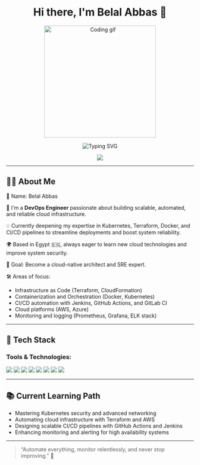 <h1 align="center">Hi there, I'm Belal Abbas 👋</h1>

<p align="center">
  <img src="https://media.giphy.com/media/qgQUggAC3Pfv687qPC/giphy.gif" width="300" alt="Coding gif"/>
</p>

<p align="center">
  <img src="https://readme-typing-svg.herokuapp.com?font=Fira+Code&size=24&color=61DAFB&center=true&vCenter=true&width=450&lines=Hi,+I'm+Belal!;DevOps+Engineer;Automate+All+The+Things!" alt="Typing SVG" />
</p>

<!-- Typing SVG by DenverCoder1 - https://github.com/DenverCoder1/readme-typing-svg -->
<p align="center">
  <a href="https://github.com/DenverCoder1/readme-typing-svg">
    <img src="https://readme-typing-svg.herokuapp.com/?lines=Infrastructure%20as%20Code;CI/CD%20Pipelines;Cloud%20Automation&font=Fira%20Code&center=true&width=440&height=45&color=f75c7e&vCenter=true&size=22">
  </a>
</p> 

---

## 🧑‍💻 About Me
👤 Name: Belal Abbas

🎯 I'm a **DevOps Engineer** passionate about building scalable, automated, and reliable cloud infrastructure.

💡 Currently deepening my expertise in Kubernetes, Terraform, Docker, and CI/CD pipelines to streamline deployments and boost system reliability.

🌍 Based in Egypt 🇪🇬, always eager to learn new cloud technologies and improve system security.

🎯 Goal: Become a cloud-native architect and SRE expert.

🛠️ Areas of focus:
- Infrastructure as Code (Terraform, CloudFormation)  
- Containerization and Orchestration (Docker, Kubernetes)  
- CI/CD automation with Jenkins, GitHub Actions, and GitLab CI  
- Cloud platforms (AWS, Azure)  
- Monitoring and logging (Prometheus, Grafana, ELK stack)  

---

## 🚀 Tech Stack

### Tools & Technologies:
<p>
  <img src="https://img.shields.io/badge/Terraform-7B42BC?logo=terraform&logoColor=white" />
  <img src="https://img.shields.io/badge/Kubernetes-326CE5?logo=kubernetes&logoColor=white" />
  <img src="https://img.shields.io/badge/Docker-2496ED?logo=docker&logoColor=white" />
  <img src="https://img.shields.io/badge/AWS-232F3E?logo=amazonaws&logoColor=white" />
  <img src="https://img.shields.io/badge/Jenkins-D24939?logo=jenkins&logoColor=white" />
  <img src="https://img.shields.io/badge/GitHub-181717?logo=github&logoColor=white" />
  <img src="https://img.shields.io/badge/Prometheus-E6522C?logo=prometheus&logoColor=white" />
  <img src="https://img.shields.io/badge/Grafana-F46800?logo=grafana&logoColor=white" />
</p>

---

## 📚 Current Learning Path

- Mastering Kubernetes security and advanced networking  
- Automating cloud infrastructure with Terraform and AWS  
- Designing scalable CI/CD pipelines with GitHub Actions and Jenkins  
- Enhancing monitoring and alerting for high availability systems  

---


> “Automate everything, monitor relentlessly, and never stop improving.” 🚀
